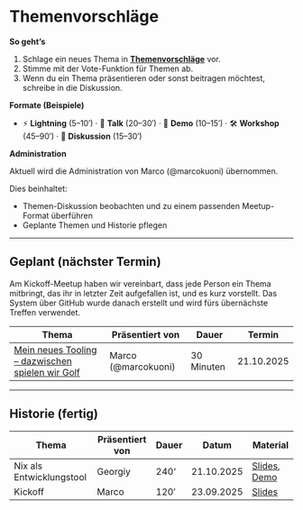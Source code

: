 # Themenvorschläge

**So geht’s**

1. Schlage ein neues Thema in **[Themenvorschläge](https://github.com/orgs/Software-Crafters-Meetup/discussions/categories/1_themenvorschlag)** vor.
2. Stimme mit der Vote-Funktion für Themen ab.
3. Wenn du ein Thema präsentieren oder sonst beitragen möchtest, schreibe in die Diskussion.

**Formate (Beispiele)**

- ⚡️ **Lightning** (5–10′) · 🎤 **Talk** (20–30′) · 🧪 **Demo** (10–15′) · 🛠 **Workshop** (45–90′) · 💬 **Diskussion** (15–30′)

**Administration**

Aktuell wird die Administration von Marco (@marcokuoni) übernommen.

Dies beinhaltet:

- Themen-Diskussion beobachten und zu einem passenden Meetup-Format überführen
- Geplante Themen und Historie pflegen

---

## Geplant (nächster Termin)

Am Kickoff-Meetup haben wir vereinbart, dass jede Person ein Thema mitbringt, das ihr in letzter Zeit aufgefallen ist, und es kurz vorstellt. Das System über GitHub wurde danach erstellt und wird fürs übernächste Treffen verwendet.

| Thema                                                                                                              | Präsentiert von     | Dauer      | Termin     |
| ------------------------------------------------------------------------------------------------------------------ | ------------------- | ---------- | ---------- |
| [Mein neues Tooling – dazwischen spielen wir Golf](https://github.com/orgs/Software-Crafters-Meetup/discussions/4) | Marco (@marcokuoni) | 30 Minuten | 21.10.2025 |

---

## Historie (fertig)

| Thema                    | Präsentiert von | Dauer | Datum      | Material                                                                                                    |
| ------------------------ | --------------- | ----- | ---------- | ----------------------------------------------------------------------------------------------------------- |
| Nix als Entwicklungstool | Georgiy         | 240'  | 21.10.2025 | [Slides](https://github.com/omega-800/nix-as-a-devtool), [Demo](https://github.com/omega-800/nix-c-example) |
| Kickoff                  | Marco           | 120′  | 23.09.2025 | [Slides](https://github.com/Software-Crafters-Meetup/Kickoff/tree/main/slides)                              |
